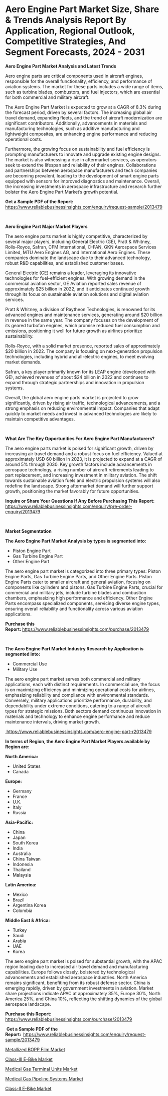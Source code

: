 <p><h1>Aero Engine Part Market Size, Share & Trends Analysis Report By Application, Regional Outlook, Competitive Strategies, And Segment Forecasts, 2024 - 2031</h1></p><p><strong>Aero Engine Part Market Analysis and Latest Trends</strong></p>
<p><p>Aero engine parts are critical components used in aircraft engines, responsible for the overall functionality, efficiency, and performance of aviation systems. The market for these parts includes a wide range of items, such as turbine blades, combustors, and fuel injectors, which are essential for both commercial and military aircraft.</p><p>The Aero Engine Part Market is expected to grow at a CAGR of 8.3% during the forecast period, driven by several factors. The increasing global air travel demand, expanding fleets, and the trend of aircraft modernization are significant contributors. Additionally, advancements in materials and manufacturing technologies, such as additive manufacturing and lightweight composites, are enhancing engine performance and reducing operational costs.</p><p>Furthermore, the growing focus on sustainability and fuel efficiency is prompting manufacturers to innovate and upgrade existing engine designs. The market is also witnessing a rise in aftermarket services, as operators seek to extend the lifespan and reliability of their engines. Collaborations and partnerships between aerospace manufacturers and tech companies are becoming prevalent, leading to the development of smart engine parts equipped with sensors for improved diagnostics and maintenance. Overall, the increasing investments in aerospace infrastructure and research further bolster the Aero Engine Part Market’s growth potential.</p></p>
<p><strong>Get a Sample PDF of the Report:&nbsp;</strong> <a href="https://www.reliablebusinessinsights.com/enquiry/request-sample/2013479?utm_campaign=1091&utm_medium=2&utm_source=Github&utm_content=ia&utm_term=04112024&utm_id=aero-engine-part">https://www.reliablebusinessinsights.com/enquiry/request-sample/2013479</a></p>
<p>&nbsp;</p>
<p><strong>Aero Engine Part Major Market Players</strong></p>
<p><p>The aero engine parts market is highly competitive, characterized by several major players, including General Electric (GE), Pratt & Whitney, Rolls-Royce, Safran, CFM International, C-FAN, GKN Aerospace Services Limited, MTU Aero Engines AG, and International Aero Engines. These companies dominate the landscape due to their advanced technology, robust R&D capabilities, and established customer bases.</p><p>General Electric (GE) remains a leader, leveraging its innovative technologies for fuel-efficient engines. With growing demand in the commercial aviation sector, GE Aviation reported sales revenue of approximately $25 billion in 2022, and it anticipates continued growth through its focus on sustainable aviation solutions and digital aviation services.</p><p>Pratt & Whitney, a division of Raytheon Technologies, is renowned for its advanced engines and maintenance services, generating around $20 billion in revenue in the same year. The company focuses on the development of its geared turbofan engines, which promise reduced fuel consumption and emissions, positioning it well for future growth as airlines prioritize sustainability.</p><p>Rolls-Royce, with a solid market presence, reported sales of approximately $20 billion in 2022. The company is focusing on next-generation propulsion technologies, including hybrid and all-electric engines, to meet evolving market demands.</p><p>Safran, a key player primarily known for its LEAP engine (developed with GE), achieved revenues of about $24 billion in 2022 and continues to expand through strategic partnerships and innovation in propulsion systems.</p><p>Overall, the global aero engine parts market is projected to grow significantly, driven by rising air traffic, technological advancements, and a strong emphasis on reducing environmental impact. Companies that adapt quickly to market needs and invest in advanced technologies are likely to maintain competitive advantages.</p></p>
<p>&nbsp;</p>
<p><strong>What Are The Key Opportunities For Aero Engine Part Manufacturers?</strong></p>
<p><p>The aero engine parts market is poised for significant growth, driven by increasing air travel demand and a robust focus on fuel efficiency. Valued at approximately USD 60 billion in 2023, it is projected to expand at a CAGR of around 5% through 2030. Key growth factors include advancements in aerospace technology, a rising number of aircraft retirements leading to part replacement, and increasing investment in military aviation. The shift towards sustainable aviation fuels and electric propulsion systems will also redefine the landscape. Strong aftermarket demand will further support growth, positioning the market favorably for future opportunities.</p></p>
<p><strong>Inquire or Share Your Questions If Any Before Purchasing This Report:</strong> <a href="https://www.reliablebusinessinsights.com/enquiry/pre-order-enquiry/2013479?utm_campaign=1091&utm_medium=2&utm_source=Github&utm_content=ia&utm_term=04112024&utm_id=aero-engine-part">https://www.reliablebusinessinsights.com/enquiry/pre-order-enquiry/2013479</a></p>
<p>&nbsp;</p>
<p><strong>Market Segmentation</strong></p>
<p><strong>The Aero Engine Part Market Analysis by types is segmented into:</strong></p>
<p><ul><li>Piston Engine Part</li><li>Gas Turbine Engine Part</li><li>Other Engine Part</li></ul></p>
<p><p>The aero engine part market is categorized into three primary types: Piston Engine Parts, Gas Turbine Engine Parts, and Other Engine Parts. Piston Engine Parts cater to smaller aircraft and general aviation, focusing on components like cylinders and pistons. Gas Turbine Engine Parts, crucial for commercial and military jets, include turbine blades and combustion chambers, emphasizing high performance and efficiency. Other Engine Parts encompass specialized components, servicing diverse engine types, ensuring overall reliability and functionality across various aviation applications.</p></p>
<p><strong>Purchase this Report:&nbsp;</strong><a href="https://www.reliablebusinessinsights.com/purchase/2013479?utm_campaign=1091&utm_medium=2&utm_source=Github&utm_content=ia&utm_term=04112024&utm_id=aero-engine-part">https://www.reliablebusinessinsights.com/purchase/2013479</a></p>
<p>&nbsp;</p>
<p><strong>The Aero Engine Part Market Industry Research by Application is segmented into:</strong></p>
<p><ul><li>Commercial Use</li><li>Military Use</li></ul></p>
<p><p>The aero engine part market serves both commercial and military applications, each with distinct requirements. In commercial use, the focus is on maximizing efficiency and minimizing operational costs for airlines, emphasizing reliability and compliance with environmental standards. Conversely, military applications prioritize performance, durability, and dependability under extreme conditions, catering to a range of aircraft types for strategic missions. Both sectors demand continuous innovation in materials and technology to enhance engine performance and reduce maintenance intervals, driving market growth.</p></p>
<p><a href="https://www.reliablebusinessinsights.com/aero-engine-part-r2013479?utm_campaign=1091&utm_medium=2&utm_source=Github&utm_content=ia&utm_term=04112024&utm_id=aero-engine-part">&nbsp;https://www.reliablebusinessinsights.com/aero-engine-part-r2013479</a></p>
<p><strong>In terms of Region, the Aero Engine Part Market Players available by Region are:</strong></p>
<p>
    <p> <strong> North America: </strong>
        <ul>
            <li>United States</li>
            <li>Canada</li>
        </ul>
        </p> 
    <p> <strong> Europe: </strong>
        <ul>
            <li>Germany</li>
            <li>France</li>
            <li>U.K.</li>
            <li>Italy</li>
            <li>Russia</li>
        </ul>
        </p> 
    <p> <strong> Asia-Pacific: </strong>
        <ul>
            <li>China</li>
            <li>Japan</li>
            <li>South Korea</li>
            <li>India</li>
            <li>Australia</li>
            <li>China Taiwan</li>
            <li>Indonesia</li>
            <li>Thailand</li>
            <li>Malaysia</li>
        </ul>
        </p> 
    <p> <strong> Latin America: </strong>
        <ul>
            <li>Mexico</li>
            <li>Brazil</li>
            <li>Argentina Korea</li>
            <li>Colombia</li>
        </ul>
        </p> 
    <p> <strong> Middle East & Africa: </strong>
        <ul>
            <li>Turkey</li>
            <li>Saudi</li>
            <li>Arabia</li>
            <li>UAE</li>
            <li>Korea</li>
        </ul>
    </p>
    </p>
<p><p>The aero engine part market is poised for substantial growth, with the APAC region leading due to increased air travel demand and manufacturing capabilities. Europe follows closely, bolstered by technological advancements and established aerospace industries. North America remains significant, benefiting from its robust defense sector. China is emerging rapidly, driven by government investments in aviation. Market share projections indicate APAC at approximately 35%, Europe 30%, North America 25%, and China 10%, reflecting the shifting dynamics of the global aerospace landscape.</p></p>
<p><strong>Purchase this Report: </strong><a href="https://www.reliablebusinessinsights.com/purchase/2013479?utm_campaign=1091&utm_medium=2&utm_source=Github&utm_content=ia&utm_term=04112024&utm_id=aero-engine-part">https://www.reliablebusinessinsights.com/purchase/2013479</a></p>
<p>&nbsp;<strong>Get a Sample PDF of the Report:&nbsp;&nbsp;</strong><a href="https://www.reliablebusinessinsights.com/enquiry/request-sample/2013479?utm_campaign=1091&utm_medium=2&utm_source=Github&utm_content=ia&utm_term=04112024&utm_id=aero-engine-part">https://www.reliablebusinessinsights.com/enquiry/request-sample/2013479</a></p>
<p><strong></strong></p>
<p><p><a href="https://medium.com/@rubyhoz40ep/the-metallized-bopp-film-market-has-grown-significantly-as-a-result-of-several-important-causes-9a2a7bdfe3db?utm_campaign=1091&utm_medium=2&utm_source=Github&utm_content=ia&utm_term=04112024&utm_id=aero-engine-part">Metallized BOPP Film Market</a></p><p><a href="https://github.com/whitbyuhringenn/Market-Research-Report-List-1/blob/main/class-iii-e-bike-market.md?utm_campaign=1091&utm_medium=2&utm_source=Github&utm_content=ia&utm_term=04112024&utm_id=aero-engine-part">Class-III E-Bike Market</a></p><p><a href="https://issuu.com/reportprime-2/docs/medical-gas-terminal-units-market-s_8f03587201097b?utm_campaign=1091&utm_medium=2&utm_source=Github&utm_content=ia&utm_term=04112024&utm_id=aero-engine-part">Medical Gas Terminal Units Market</a></p><p><a href="https://issuu.com/reportprime-2/docs/medical-gas-pipeline-systems-market_23eed265cf8d82?utm_campaign=1091&utm_medium=2&utm_source=Github&utm_content=ia&utm_term=04112024&utm_id=aero-engine-part">Medical Gas Pipeline Systems Market</a></p><p><a href="https://github.com/burdgexaraeqn/Market-Research-Report-List-1/blob/main/class-ii-e-bike-market.md?utm_campaign=1091&utm_medium=2&utm_source=Github&utm_content=ia&utm_term=04112024&utm_id=aero-engine-part">Class-II E-Bike Market</a></p></p>